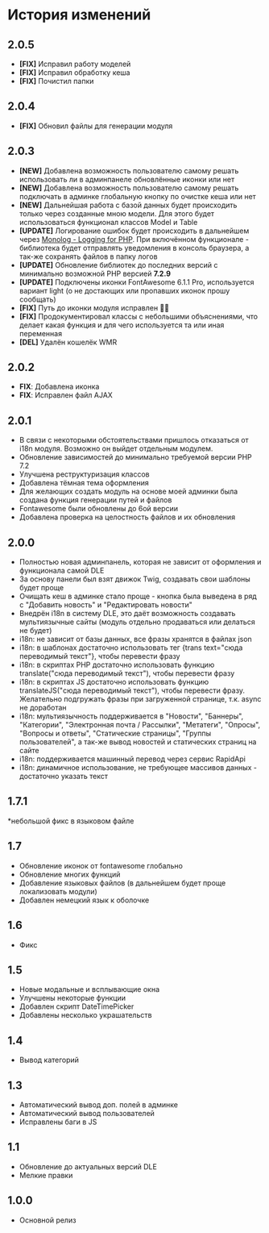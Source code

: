 # История изменений

## 2.0.5
* **[FIX]** Исправил работу моделей
* **[FIX]** Исправил обработку кеша
* **[FIX]** Почистил папки

## 2.0.4
* **[FIX]** Обновил файлы для генерации модуля

## 2.0.3
* **[NEW]** Добавлена возможность пользователю самому решать использовать ли в админпанеле обновлённые иконки или нет
* **[NEW]** Добавлена возможность пользователю самому решать подключать в админке глобальную кнопку по очистке кеша или нет
* **[NEW]** Дальнейшая работа с базой данных будет происходить только через созданные мною модели. Для этого будет использоваться функционал классов Model и Table
* **[UPDATE]** Логирование ошибок будет происходить в дальнейшем через <a href="https://seldaek.github.io/monolog/" target="_blank">Monolog - Logging for PHP</a>. При включённом функционале - библиотека будет отправлять уведомления в консоль браузера, а так-же сохранять файлов в папку логов
* **[UPDATE]** Обновление библиотек до последних версий с минимально возможной PHP версией <b>7.2.9</b>
* **[UPDATE]** Подключены иконки FontAwesome 6.1.1 Pro, используется вариант light (о не достающих или пропавших иконок прошу сообщать)
* **[FIX]** Путь до иконки модуля исправлен 🤦‍♂️
* **[FIX]** Продокументировал классы с небольшими объяснениями, что делает какая функция и для чего используется та или иная переменная
* **[DEL]** Удалён кошелёк WMR

## 2.0.2
* **FIX**: Добавлена иконка
* **FIX**: Исправлен файл AJAX

## 2.0.1
* В связи с некоторыми обстоятельствами пришлось отказаться от i18n модуля. Возможно он выйдет отдельным модулем.
* Обновление зависимостей до минимально требуемой версии PHP 7.2
* Улучшена реструктуризация классов
* Добавлена тёмная тема оформления
* Для желающих создать модуль на основе моей админки была создана функция генерации путей и файлов
* Fontawesome были обновлены до 6ой версии
* Добавлена проверка на целостность файлов и их обновления

## 2.0.0
* Полностью новая админпанель, которая не зависит от оформления и функционала самой DLE
* За основу панели был взят движок Twig, создавать свои шаблоны будет проще
* Очищать кеш в админке стало проще - кнопка была выведена в ряд с "Добавить новость" и "Редактировать новости"
* Внедрён i18n в систему DLE, это даёт возможность создавать мультиязычные сайты (модуль отдельно продаваться или делаться не будет)
* i18n: не зависит от базы данных, все фразы хранятся в файлах json
* i18n: в шаблонах достаточно использовать тег {trans text="сюда переводимый текст"}, чтобы перевести фразу
* i18n: в скриптах PHP достаточно использовать функцию translate("сюда переводимый текст"), чтобы перевести фразу
* i18n: в скриптах JS достаточно использовать функцию translateJS("сюда переводимый текст"), чтобы перевести фразу. Желательно подгружать фразы при загруженной странице, т.к. async не доработан
* i18n: мультиязычность поддерживается в "Новости", "Баннеры", "Категории", "Электронная почта / Рассылки", "Метатеги", "Опросы", "Вопросы и ответы", "Статические страницы", "Группы пользователей", а так-же вывод новостей и статических страниц на сайте
* i18n: поддерживается машинный перевод через сервис RapidApi
* i18n: динамичное использование, не требующее массивов данных - достаточно указать текст

## 1.7.1
*небольшой фикс в языковом файле

## 1.7
* Обновление иконок от fontawesome глобально
* Обновление многих функций
* Добавление языковых файлов (в дальнейшем будет проще локализовать модули)
* Добавлен немецкий язык к оболочке

## 1.6
* Фикс

## 1.5
* Новые модальные и всплывающие окна
* Улучшены некоторые функции
* Добавлен скрипт DateTimePicker
* Добавлены несколько украшательств

## 1.4
* Вывод категорий

## 1.3
* Автоматический вывод доп. полей в админке
* Автоматический вывод пользователей
* Исправлены баги в JS

## 1.1
* Обновление до актуальных версий DLE
* Мелкие правки

## 1.0.0
* Основной релиз